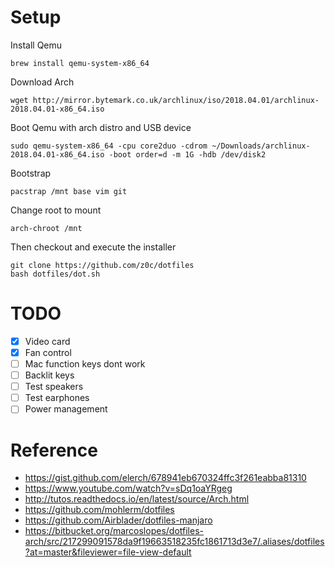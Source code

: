Setup
=====

Install Qemu
```
brew install qemu-system-x86_64
```

Download Arch
```
wget http://mirror.bytemark.co.uk/archlinux/iso/2018.04.01/archlinux-2018.04.01-x86_64.iso
```

Boot Qemu with arch distro and USB device
```
sudo qemu-system-x86_64 -cpu core2duo -cdrom ~/Downloads/archlinux-2018.04.01-x86_64.iso -boot order=d -m 1G -hdb /dev/disk2
```

Bootstrap
```
pacstrap /mnt base vim git
```

Change root to mount
```
arch-chroot /mnt
```

Then checkout and execute the installer
```
git clone https://github.com/z0c/dotfiles
bash dotfiles/dot.sh
```

TODO
============
- [X] Video card
- [X] Fan control
- [ ] Mac function keys dont work
- [ ] Backlit keys
- [ ] Test speakers
- [ ] Test earphones
- [ ] Power management

Reference
=========

* https://gist.github.com/elerch/678941eb670324ffc3f261eabba81310
* https://www.youtube.com/watch?v=sDq1oaYRgeg
* http://tutos.readthedocs.io/en/latest/source/Arch.html
* https://github.com/mohlerm/dotfiles
* https://github.com/Airblader/dotfiles-manjaro
* https://bitbucket.org/marcoslopes/dotfiles-arch/src/217299091578da9f19663518235fc1861713d3e7/.aliases/dotfiles?at=master&fileviewer=file-view-default
